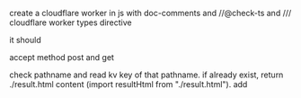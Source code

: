 create a cloudflare worker in js with doc-comments and //@check-ts and /// cloudflare worker types directive

it should

accept method post and get

check pathname and read kv key of that pathname. if already exist, return ./result.html content (import resultHtml from "./result.html"). add <script> with json of kv value to end of head.

if not:

get prompt, model, basePath, apiKey from FormData

serve share.html (import it using `import shareHtml from "./share.html")

set kv key pathname value {pending:true, prompt,model,basePath,apiKey}

send to queue with the formdata items gathered.

also, queue should:

read message body out

get all urls in the prompt using regex

fetch all urls in parallel, getting text back

the context is then constructed from the urls: format: {url}\n{text}\n------\n\n{url2}\n{text2}\n\n (etc)

do a call to llm using POST {basePath}/chat/completions with the context as system prompt (if any) and the prompt as first message content

the result is added to kv under key of pathname

=========

GOAL:

1. just a simple website to easily share a prompt with someone
2. elegant interface for URL-based context (reuse this later)
3. lot of traffic? add upsell

ADR:

- by design, I want to have a homepage, share page, and result page, so the user is incentivized to share. However, it may be better to combine them. with googling you kinda trust google to provide a good response. with llms we aren't there yet; you may want to verify. The share piece could be a footer visible on the result page.
- byok is a possibility to showcase models to people, but the main value proposition is shareability in general and an ability to use links as context building method. over-focusing on models might end up being an anti-pattern. i focus on context building instead, allowing lmpify to become a embeddable piece into any website through API and script.

PRIORITY: use myself

- ✅ use "stripeflare" to serve all pages with user-balance and dynamic payment link.
- count free requests at user-level, and reset daily. limit max free requests per day to 10
- also add `model-modal.js` to resultpage, making it possible to repost it with a different model
- remove byok (for now) and focus on 1 cheap model and 1 high-quality model
- prune long fetch text responses and sanitise html
- ensure claude sonnet and gemini flash are indeed available and selectable.

CONNECTION WITH context.json

- make my own personal landingpage that has a simple textarea and a bunch of contexts to easily click to add to the input box that links through to lmpify. for this, use an endpoint for all my lists where it finds and applies context.json and .genignore in each and shows different context's

CONNECTION WITH MCP

- maybe stripeflare with mcp is a better connection than this. this, however, could be refined into something that generates an mcp. All i need is todo, is create a landingpage where the textarea text is prefixed with context on how to build an MCP and instructions to actually build an MCP.
- then, on the result page, we wanna allow actions with the codeblocks like i had with chat.forgithub.com. chatcompletions is a good building block here. ideally, you wanna allow turning it into a repo
- keep the mcp boilerplate private!

QOL:

- result page should also render markdown when doing non-browser-based fetch or when adding `.md`
- should calculate og details based on prompt
- should pregenerate og:image (https://github.com/janwilmake/github-og-image) and add that into `result.html` (follow path routing of https://github.com/janwilmake/user-agent-router)
- paste large texts should turn into a URL
- button to try with other model on result page
- bonus: add modal to upload image(s)
- bonus: openapi and instructions so people can embed this into their own website(s) - also - maybe a js-based embed could be pretty cool like twitter.
- bonus: /context/{url} to pre-add context (including nice card for it)
- improve funnyness when entering the page??? be creative. how can i make this super viral
- super idea: if at least one URL returns a `multipart/form-data` stream or file object, take the biggest of those, and use it with `uithub.filetransformers` with the rest of the prompt. we now apply the prompt on every file. Critical component: detecting streamable url response early + proxy traffic.
